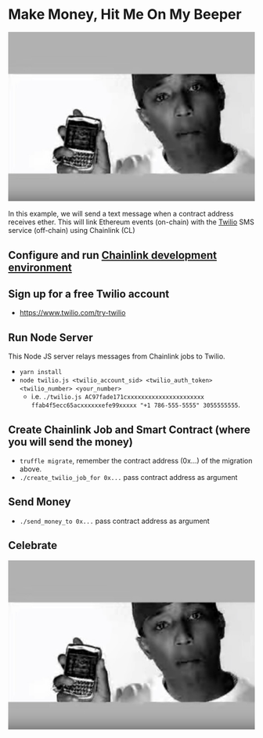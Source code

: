 # Make Money, Hit Me On My Beeper

[![Hit Me On My Beeper](HitMeOnMyBeeper.jpg?raw=true "Hit Me On My Beeper")](https://www.youtube.com/watch?v=-4Wu-zSndlw&t=13s)

In this example, we will send a text message when a contract address receives ether.
This will link Ethereum events (on-chain) with the [Twilio](https://www.twilio.com) SMS service
(off-chain) using Chainlink (CL) 

## Configure and run [Chainlink development environment](../README.md)

## Sign up for a free Twilio account

- https://www.twilio.com/try-twilio

## Run Node Server

This Node JS server relays messages from Chainlink jobs to Twilio.

- `yarn install`
- `node twilio.js <twilio_account_sid> <twilio_auth_token> <twilio_number> <your_number>`
  - i.e. `./twilio.js AC97fade171cxxxxxxxxxxxxxxxxxxxxxx ffab4f5ecc65acxxxxxxefe99xxxxx "+1 786-555-5555" 3055555555`.

## Create Chainlink Job and Smart Contract (where you will send the money)

- `truffle migrate`, remember the contract address (0x...) of the migration above.
- `./create_twilio_job_for 0x...` pass contract address as argument

## Send Money

- `./send_money_to 0x...` pass contract address as argument

## Celebrate

[![Hit Me On My Beeper](HitMeOnMyBeeper.jpg?raw=true "Hit Me On My Beeper")](https://www.youtube.com/watch?v=-4Wu-zSndlw&t=13s)
